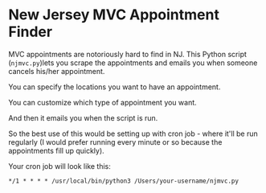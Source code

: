 # New Jersey MVC Appointment Finder

MVC appointments are notoriously hard to find in NJ. This Python script (`njmvc.py`)lets you scrape the appointments and emails you when someone cancels his/her appointment.

You can specify the locations you want to have an appointment.

You can customize which type of appointment you want.

And then it emails you when the script is run.

So the best use of this would be setting up with cron job - where it'll be run regularly (I would prefer running every minute or so because the appointments fill up quickly).

Your cron job will look like this:

`*/1 * * * * /usr/local/bin/python3 /Users/your-username/njmvc.py`
